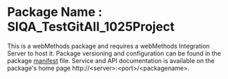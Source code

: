 # Package Name : SIQA_TestGitAll_1025Project
This is a webMethods package and requires a webMethods Integration Server to host it. Package versioning and configuration can be found in the package [manifest](./SIQA_TestGitAll_1025Project/manifest.v3) file. Service and API documentation is available on the package's home page http://&lt;server&gt;:&lt;port&gt;/&lt;packagename>.